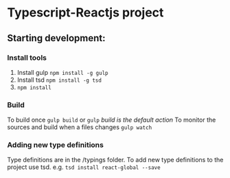# Typescript-Reactjs project
## Starting development:

### Install tools
1. Install gulp `npm install -g gulp`
1. Install tsd `npm install -g tsd`
1. `npm install`

### Build
To build once `gulp build` or `gulp` *build is the default action*
To monitor the sources and build when a files changes `gulp watch` 

### Adding new type definitions
Type definitions are in the /typings folder.  To add new type definitions to the project use tsd. e.g. `tsd install react-global --save`

